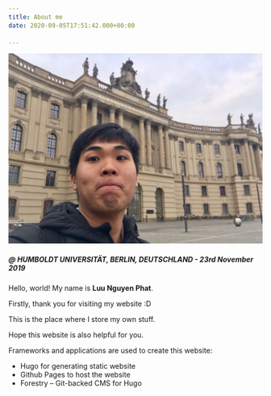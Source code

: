 ```yaml
---
title: About me
date: 2020-09-05T17:51:42.000+00:00

---
```

![](static/uploads/img_2119.jpeg)

##### @ HUMBOLDT UNIVERSITÄT, BERLIN, DEUTSCHLAND - 23rd November 2019

Hello, world! My name is **Luu Nguyen Phat**.

Firstly, thank you for visiting my website :D

This is the place where I store my own stuff.

Hope this website is also helpful for you.

Frameworks and applications are used to create this website:

* Hugo for generating static website
* Github Pages to host the website
* Forestry – Git-backed CMS for Hugo